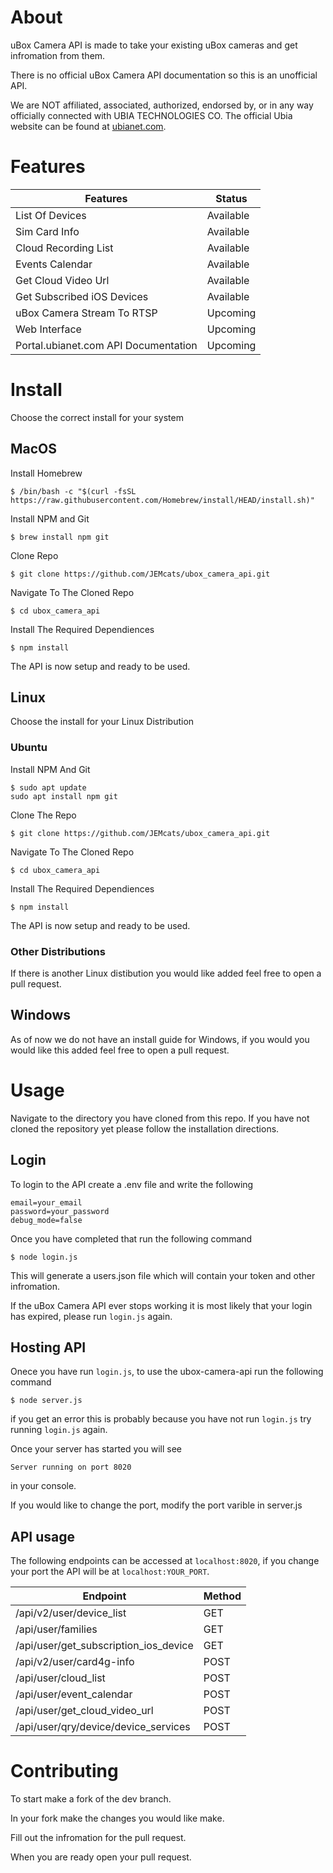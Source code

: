 # About

uBox Camera API is made to take your existing uBox cameras and get infromation from them.

There is no official uBox Camera API documentation so this is an unofficial API.

We are NOT affiliated, associated, authorized, endorsed by, or in any way officially connected with UBIA TECHNOLOGIES CO. The official Ubia website can be found at [ubianet.com](https://www.ubianet.com).

# Features

| Features   | Status |
| -------- | ------- |
| List Of Devices | Available |
| Sim Card Info | Available |
| Cloud Recording List | Available |
| Events Calendar | Available |
| Get Cloud Video Url | Available |
| Get Subscribed iOS Devices | Available |
| uBox Camera Stream To RTSP | Upcoming |
| Web Interface | Upcoming |
| Portal.ubianet.com API Documentation | Upcoming |

# Install

Choose the correct install for your system

## MacOS
Install Homebrew
```
$ /bin/bash -c "$(curl -fsSL https://raw.githubusercontent.com/Homebrew/install/HEAD/install.sh)" 
```

Install NPM and Git
```
$ brew install npm git
```

Clone Repo
```
$ git clone https://github.com/JEMcats/ubox_camera_api.git
```

Navigate To The Cloned Repo
```
$ cd ubox_camera_api
```

Install The Required Dependiences
```
$ npm install
```
The API is now setup and ready to be used.

## Linux

Choose the install for your Linux Distribution

### Ubuntu

Install NPM And Git
```
$ sudo apt update
sudo apt install npm git
```

Clone The Repo
```
$ git clone https://github.com/JEMcats/ubox_camera_api.git
```

Navigate To The Cloned Repo
```
$ cd ubox_camera_api
```

Install The Required Dependiences
```
$ npm install
```
The API is now setup and ready to be used.

### Other Distributions

If there is another Linux distibution you would like added feel free to open a pull request.

## Windows

As of now we do not have an install guide for Windows, if you would you would like this added feel free to open a pull request.

# Usage

Navigate to the directory you have cloned from this repo. If you have not cloned the repository yet please follow the installation directions.

## Login

To login to the API create a .env file and write the following
```
email=your_email
password=your_password
debug_mode=false
```
Once you have completed that run the following command
```
$ node login.js
```
This will generate a users.json file which will contain your token and other infromation.

If the uBox Camera API ever stops working it is most likely that your login has expired, please run ``` login.js ``` again.

## Hosting API

Onece you have run ``` login.js ```, to use the ubox-camera-api run the following command
```
$ node server.js
```
if you get an error this is probably because you have not run ``` login.js ``` try running ``` login.js ``` again.

Once your server has started you will see
```
Server running on port 8020
```
in your console.

If you would like to change the port, modify the port varible in server.js

## API usage

The following endpoints can be accessed at ```localhost:8020```, if you change your port the API will be at ```localhost:YOUR_PORT```.

| Endpoint   | Method |
| -------- | ------- |
| /api/v2/user/device_list | GET |
| /api/user/families | GET|
| /api/user/get_subscription_ios_device | GET |
| /api/v2/user/card4g-info | POST |
| /api/user/cloud_list | POST |
| /api/user/event_calendar | POST |
| /api/user/get_cloud_video_url | POST |
| /api/user/qry/device/device_services | POST |

# Contributing

To start make a fork of the dev branch.

In your fork make the changes you would like make.

Fill out the infromation for the pull request.

When you are ready open your pull request.